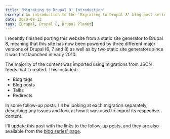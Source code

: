 ```yaml
---
title: 'Migrating to Drupal 8: Introduction'
excerpt: An introduction to the 'Migrating to Drupal 8' blog post series.
date: 2020-08-12
tags: [Drupal, Drupal 8, Drupal Planet]
---
```


I recently finished porting this website from a static site generator to Drupal 8, meaning that this site has now been powered by three different major versions of Drupal (6, 7 and 8) as well as by two static site generators since it was first launched in early 2010.

The majority of the content was imported using migrations from JSON feeds that I created. This included:

- Blog tags
- Blog posts
- Talks
- Redirects

In some follow-up posts, I'll be looking at each migration separately, describing any issues and look at how it was used to import its respective content.

I'll update this post with the links to the follow-up posts, and they are also available from the [blog series' page](/taxonomy/term/165).
